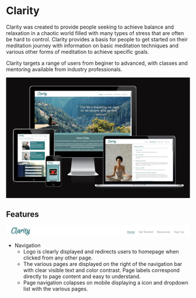 # Clarity
Clarity was created to provide people seeking to achieve balance and relaxation in a chaotic world filled with many types of stress that are often be hard to control. Clarity provides a basis for people to get started on their meditation journey with information on basic meditation techniques and various other forms of meditation to achieve specific goals.

Clarity targets a range of users from beginer to advanced, with classes and mentoring available from industry professionals.  

![Clarity-responsive-layout](/assests/images/Readme-images/Clarity-responsive-layout.jpg)

## Features

![Clarity-navigation-bar](/assests/images/Readme-images/Clarity-navigation-bar.jpg)

- Navigation
  - Logo is clearly displayed and redirects users to homepage when clicked from any other page.
  - The various pages are displayed on the right of the navigation bar with clear visible text and color contrast. Page labels correspond directly to page content and easy to understand.
  - Page navigation colapses on mobile displaying a icon and dropdown list with the various pages.